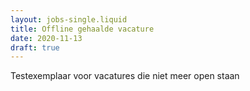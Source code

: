 ```yaml
---
layout: jobs-single.liquid
title: Offline gehaalde vacature
date: 2020-11-13
draft: true
---
```


Testexemplaar voor vacatures die niet meer open staan
